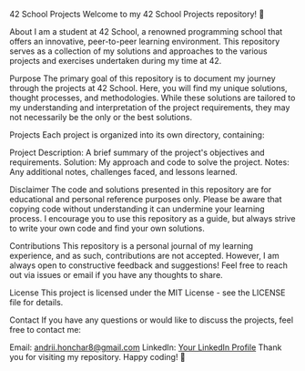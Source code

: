 42 School Projects
Welcome to my 42 School Projects repository! 👋

About
I am a student at 42 School, a renowned programming school that offers an innovative, peer-to-peer learning environment. This repository serves as a collection of my solutions and approaches to the various projects and exercises undertaken during my time at 42.



Purpose
The primary goal of this repository is to document my journey through the projects at 42 School. Here, you will find my unique solutions, thought processes, and methodologies. While these solutions are tailored to my understanding and interpretation of the project requirements, they may not necessarily be the only or the best solutions.



Projects
Each project is organized into its own directory, containing:



Project Description: A brief summary of the project's objectives and requirements.
Solution: My approach and code to solve the project.
Notes: Any additional notes, challenges faced, and lessons learned.


Disclaimer
The code and solutions presented in this repository are for educational and personal reference purposes only. Please be aware that copying code without understanding it can undermine your learning process. I encourage you to use this repository as a guide, but always strive to write your own code and find your own solutions.



Contributions
This repository is a personal journal of my learning experience, and as such, contributions are not accepted. However, I am always open to constructive feedback and suggestions! Feel free to reach out via issues or email if you have any thoughts to share.



License
This project is licensed under the MIT License - see the LICENSE file for details.



Contact
If you have any questions or would like to discuss the projects, feel free to contact me:



Email: andrii.honchar8@gmail.com
LinkedIn: [Your LinkedIn Profile](https://www.linkedin.com/in/andrii-honchar-18aa62276/)
Thank you for visiting my repository. Happy coding! 🎉
